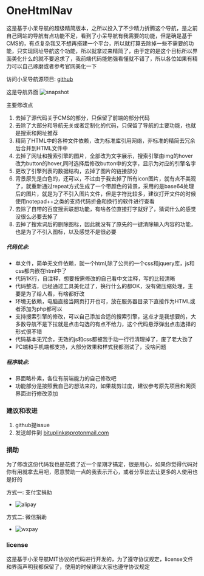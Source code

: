 # OneHtmlNav
这是基于小呆导航的超级精简版本，之所以投入了不少精力折腾这个导航，是之前自己网站的导航有点功能不足，看到了小呆导航有我需要的功能，但是确是基于CMS的，有点复杂我又不想再搭建一个平台，所以就打算去除掉一些不需要的功能，只实现网址导航这个功能，所以就拿过来精简了，由于定的是这个目标所以界面美化什么的就不要追求了，我前端代码能勉强看懂就不错了，所以各位如果有精力可以自己琢磨或者参考官网美化一下

访问小呆导航源项目: [github](https://github.com/xiaodai945/WEBJIKE)

这是导航界面
![snapshot](http://www.bituplink.com/wp-content/uploads/35c1275aefaecd0.png)

主要修改点
1. 去掉了源代码关于CMS的部分，只保留了前端的部分代码
2. 去除了大部分和导航无关或者定制化的代码，只保留了导航的主要功能，也就是搜索和网址推荐
3. 精简了HTML中的各种文件依赖，改为标准库引用网络，非标准的精简去冗余后合并到HTML文件中
4. 去掉了网址和搜索引擎的图片，全部改为文字展示，搜索引擎由img的hover改为button的hover,同时选择后修改button中的文字，显示为对应的引擎名字
5. 更改了引擎列表的数据结构，去掉了图片的链接部分
6. 背景原先是白色的，还可以，不过由于我去掉了所有icon图片，就有点不美观了，就重新通过repeat方式生成了一个带颜色的背景，采用的是base64处理后的图片，就是为了不引入图片文件，但是字符比较多，建议打开文件的时候使用notepad++之类的支持代码折叠和换行的软件进行查看
7. 去除了自带的百度搜索联想功能，有啥各位直接打字就好了，猜词什么的感觉没很么必要去掉了
8. 去掉了搜索词后的删除图标，因此就没有了原先的一键清除输入内容的功能，也是为了不引入图标，以及感觉不是很必要

##### 代码优点:  
* 单文件，简单无文件依赖，就一个html,除了公共的一个css和jquery库，js和css都内嵌在html中了
* 代码1K行，自注释，想要按需修改的自己看中文注释，写的比较清晰
* 代码整洁，已经通过工具美化过了，换行什么的都OK，没有做压缩处理，主要是为了给人看，有啥都好改
* 环境无依赖，电脑直接当网页打开也可，放在服务器目录下直接作为HTML或者添加为php都可以
* 支持搜索引擎的修改，可以自己添加合适的搜索引擎，这点才是我想要的，大多数导航不是下拉就是点击勾选的有点不给力，这个代码悬浮弹出点击选择的形式很不错
* 代码基本无冗余，无效的js和css都被我手动一行行清理掉了，废了老大劲了
* PC端和手机端都支持，大部分效果和样式我都测试了，没啥问题

##### 程序缺点:
* 界面略朴素，各位有前端能力的自己修改吧
* 功能部分是按照我自己的想法来的，如果裁剪过度，建议参考原先项目和网页界面进行修改添加

### 建议和改进
1. github提issue
2. 发送邮件到 bituplink@protonmail.com


### 捐助
为了修改这份代码我也是花费了近一个星期才搞定，很是用心，如果你觉得代码对你有用就拿去用吧，愿意赞助一点的我表示开心，或者分享出去让更多的人使用也是好的

方式一: 支付宝捐助
* ![alipay](http://www.bituplink.com/wp-content/uploads/alipay.png)

方式二: 微信捐助
* ![wxpay](http://www.bituplink.com/wp-content/uploads/wxpay.png)

### license
这是基于小呆导航MIT协议的代码进行开发的，为了遵守协议规定，license文件和界面声明我都保留了，使用的时候建议大家也遵守协议规定
